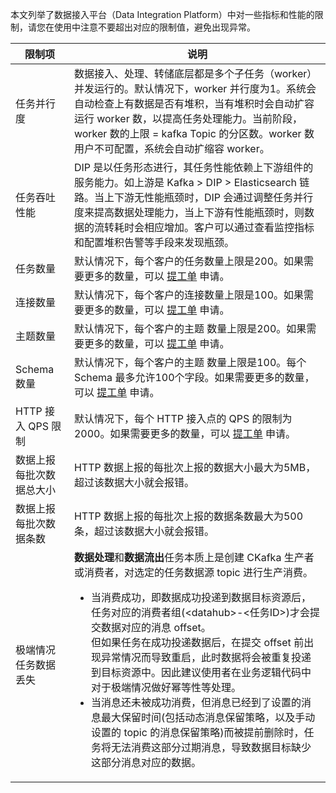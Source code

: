 
本文列举了数据接入平台（Data Integration Platform）中对一些指标和性能的限制，请您在使用中注意不要超出对应的限制值，避免出现异常。

| 限制项       | 说明                                                                                                                                                                                                                                                                                                                                                                    |
| ------------ |-----------------------------------------------------------------------------------------------------------------------------------------------------------------------------------------------------------------------------------------------------------------------------------------------------------------------------------------------------------------------|
| 任务并行度   | 数据接入、处理、转储底层都是多个子任务（worker）并发运行的。默认情况下，worker 并行度为1。系统会自动检查上有数据是否有堆积，当有堆积时会自动扩容运行 worker 数，以提高任务处理能力。当前阶段，worker 数的上限 = kafka Topic 的分区数。worker 数用户不可配置，系统会自动扩缩容 worker。                                                                                                                                                                                              |
| 任务吞吐性能 | DIP 是以任务形态进行，其任务性能依赖上下游组件的服务能力。如上游是 Kafka > DIP > Elasticsearch 链路。当上下游无性能瓶颈时，DIP 会通过调整任务并行度来提高数据处理能力，当上下游有性能瓶颈时，则数据的流转耗时会相应增加。客户可以通过查看监控指标和配置堆积告警等手段来发现瓶颈。                                                                                                                                                                                                           |
| 任务数量     | 默认情况下，每个客户的任务数量上限是200。如果需要更多的数量，可以 [提工单](https://console.cloud.tencent.com/workorder/category) 申请。                                                                                                                                                                                                                                                                    |
| 连接数量     | 默认情况下，每个客户的连接数量上限是100。如果需要更多的数量，可以 [提工单](https://console.cloud.tencent.com/workorder/category) 申请。                                                                                                                                                                                                                                                                    |
| 主题数量     | 默认情况下，每个客户的主题 数量上限是200。如果需要更多的数量，可以 [提工单](https://console.cloud.tencent.com/workorder/category) 申请。                                                                                                                                                                                                                                                                   |
| Schema 数量   | 默认情况下，每个客户的主题 数量上限是100。每个 Schema 最多允许100个字段。如果需要更多的数量，可以 [提工单](https://console.cloud.tencent.com/workorder/category) 申请。                                                                                                                                                                                                                                              |
|HTTP 接入 QPS 限制| 默认情况下，每个 HTTP 接入点的 QPS 的限制为2000。如果需要更多的数量，可以 [提工单](https://console.cloud.tencent.com/workorder/category) 申请。                                                                                                                                                                                                                                                          |
|数据上报每批次数据总大小 | HTTP 数据上报的每批次上报的数据大小最大为5MB，超过该数据大小就会报错。                                                                                                                                                                                                                                                                                                                               |
| 数据上报每批次数据条数   | HTTP 数据上报的每批次上报的数据条数最大为500条，超过该数据大小就会报错。                                                                                                                                                                                                                                                                                                                              |
| 极端情况任务数据丢失   | **数据处理**和**数据流出**任务本质上是创建 CKafka 生产者或消费者，对选定的任务数据源 topic 进行生产消费。 <ul><li>当消费成功，即数据成功投递到数据目标资源后，任务对应的消费者组(\<datahub\>-\<任务ID\>)才会提交数据对应的消息 offset。<br> 但如果任务在成功投递数据后，在提交 offset 前出现异常情况而导致重启，此时数据将会被重复投递到目标资源中。因此建议使用者在业务逻辑代码中对于极端情况做好幂等性等处理。</li> <li>当消息还未被成功消费，但消息已经到了设置的消息最大保留时间(包括动态消息保留策略，以及手动设置的 topic 的消息保留策略)而被提前删除时，任务将无法消费这部分过期消息，导致数据目标缺少这部分消息对应的数据。</li></ul> |
